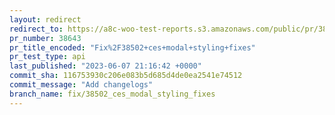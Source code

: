 ```yaml
---
layout: redirect
redirect_to: https://a8c-woo-test-reports.s3.amazonaws.com/public/pr/38643/api/index.html
pr_number: 38643
pr_title_encoded: "Fix%2F38502+ces+modal+styling+fixes"
pr_test_type: api
last_published: "2023-06-07 21:16:42 +0000"
commit_sha: 116753930c206e083b5d685d4de0ea2541e74512
commit_message: "Add changelogs"
branch_name: fix/38502_ces_modal_styling_fixes
---
```

